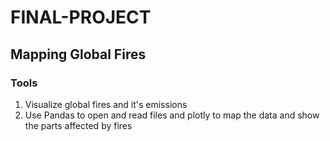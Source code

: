 # FINAL-PROJECT
## Mapping Global Fires
### Tools
1. Visualize global fires and it's emissions 
2. Use Pandas to open and read files and plotly to map the data and show the parts affected by fires
